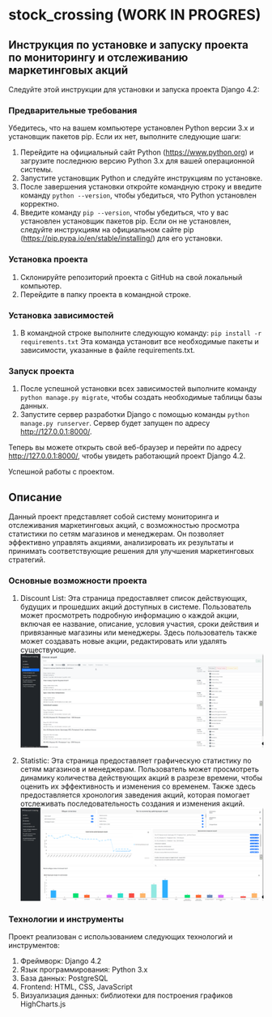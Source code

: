 # stock_crossing (WORK IN PROGRES)
## Инструкция по установке и запуску проекта по мониторингу и отслеживанию маркетинговых акций

Следуйте этой инструкции для установки и запуска проекта Django 4.2:

### Предварительные требования

Убедитесь, что на вашем компьютере установлен Python версии 3.x и установщик пакетов pip. Если их нет, выполните следующие шаги:

1. Перейдите на официальный сайт Python (https://www.python.org) и загрузите последнюю версию Python 3.x для вашей операционной системы.
2. Запустите установщик Python и следуйте инструкциям по установке.
3. После завершения установки откройте командную строку и введите команду `python --version`, чтобы убедиться, что Python установлен корректно.
4. Введите команду `pip --version`, чтобы убедиться, что у вас установлен установщик пакетов pip. Если он не установлен, следуйте инструкциям на официальном сайте pip (https://pip.pypa.io/en/stable/installing/) для его установки.

### Установка проекта

1. Склонируйте репозиторий проекта с GitHub на свой локальный компьютер.
2. Перейдите в папку проекта в командной строке.

### Установка зависимостей

1. В командной строке выполните следующую команду: `pip install -r requirements.txt`
   Эта команда установит все необходимые пакеты и зависимости, указанные в файле requirements.txt.

### Запуск проекта

1. После успешной установки всех зависимостей выполните команду `python manage.py migrate`, чтобы создать необходимые таблицы базы данных.
2. Запустите сервер разработки Django с помощью команды `python manage.py runserver`.
   Сервер будет запущен по адресу http://127.0.0.1:8000/.

Теперь вы можете открыть свой веб-браузер и перейти по адресу http://127.0.0.1:8000/, чтобы увидеть работающий проект Django 4.2.

Успешной работы с проектом.

## Описание

Данный проект представляет собой систему мониторинга и отслеживания маркетинговых акций, с возможностью просмотра статистики по сетям магазинов и менеджерам. Он позволяет эффективно управлять акциями, анализировать их результаты и принимать соответствующие решения для улучшения маркетинговых стратегий.

### Основные возможности проекта

1. Discount List: Эта страница предоставляет список действующих, будущих и прошедших акций доступных в системе. Пользователь может просмотреть подробную информацию о каждой акции, включая ее название, описание, условия участия, сроки действия и привязанные магазины или менеджеры. Здесь пользователь также может создавать новые акции, редактировать или удалять существующие.
![discount_list](img_readme/discount_list.png "Discount List")

2. Statistic: Эта страница предоставляет графическую статистику по сетям магазинов и менеджерам. Пользователь может просмотреть динамику количества действующих акций в разрезе времени, чтобы оценить их эффективность и изменения со временем. Также здесь предоставляется хронология заведения акций, которая помогает отслеживать последовательность создания и изменения акций.
![statistic](img_readme/statistic.png "Statistic")

### Технологии и инструменты

Проект реализован с использованием следующих технологий и инструментов:

1. Фреймворк: Django 4.2
2. Язык программирования: Python 3.x
3. База данных: PostgreSQL
4. Frontend: HTML, CSS, JavaScript
5. Визуализация данных: библиотеки для построения графиков HighCharts.js
